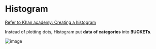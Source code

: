 # Histogram

[Refer to Khan academy: Creating a histogram](https://www.khanacademy.org/math/ap-statistics/quantitative-data-ap/modal/v/histograms-intro)

Instead of plotting dots, Histogram put **data of categories** into **BUCKETs**.

![image](https://user-images.githubusercontent.com/14041622/43630628-6b8b9a96-9733-11e8-947f-276beb74bdcf.png)
